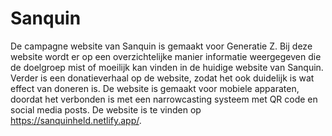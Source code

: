 # Sanquin
De campagne website van Sanquin is gemaakt voor Generatie Z. Bij deze website wordt er op een overzichtelijke manier informatie weergegeven die de doelgroep mist of moeilijk kan vinden in de huidige website van Sanquin. Verder is een donatieverhaal op de website, zodat het ook duidelijk is wat effect van doneren is. De website is gemaakt voor mobiele apparaten, doordat het verbonden is met een narrowcasting systeem met QR code en social media posts. De website is te vinden op https://sanquinheld.netlify.app/. 
